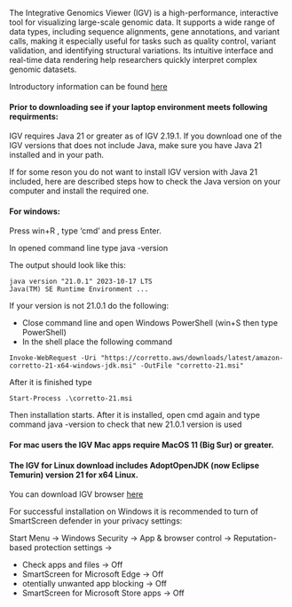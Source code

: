 The Integrative Genomics Viewer (IGV) is a high-performance, interactive tool for visualizing large-scale genomic data. It supports a wide range of data types, including sequence alignments, gene annotations, and variant calls, making it especially useful for tasks such as quality control, variant validation, and identifying structural variations. Its intuitive interface and real-time data rendering help researchers quickly interpret complex genomic datasets.


Introductory information can be found [here](https://igv.org/doc/desktop/#)


#### Prior to downloading see if your laptop environment meets following requirments: ##

IGV requires Java 21 or greater as of IGV 2.19.1. If you download one of the IGV versions that does not include Java, make sure you have Java 21 installed and in your path. 

If for some reson you do not want to install IGV version with Java 21 included, here are described steps how to check the Java version on your computer and install the required one.


#### For windows:

Press win+R , type ‘cmd’ and press Enter.

In opened command line type java -version

The output should look like this:
```
java version "21.0.1" 2023-10-17 LTS
Java(TM) SE Runtime Environment ...
```
If your version is not 21.0.1 do the following:

- Close command line and open Windows PowerShell (win+S then type PowerShell)
- In the shell place the following command 
```
Invoke-WebRequest -Uri "https://corretto.aws/downloads/latest/amazon-corretto-21-x64-windows-jdk.msi" -OutFile "corretto-21.msi"
```
After it is finished type 
```
Start-Process .\corretto-21.msi
``` 
Then installation starts. After it is installed, open cmd again and type command java -version to check that new 21.0.1 version is used

#### For mac users the IGV Mac apps require MacOS 11 (Big Sur) or greater.
#### The IGV for Linux download includes AdoptOpenJDK (now Eclipse Temurin) version 21 for x64 Linux.  

You can download IGV browser [here](https://igv.org/doc/desktop/#DownloadPage/)

For successful installation on Windows it is recommended to turn of SmartScreen defender in your privacy settings:

Start Menu → Windows Security → App & browser control → Reputation-based protection settings →
-  Check apps and files → Off
-  SmartScreen for Microsoft Edge → Off
-   otentially unwanted app blocking → Off
-   SmartScreen for Microsoft Store apps → Off

